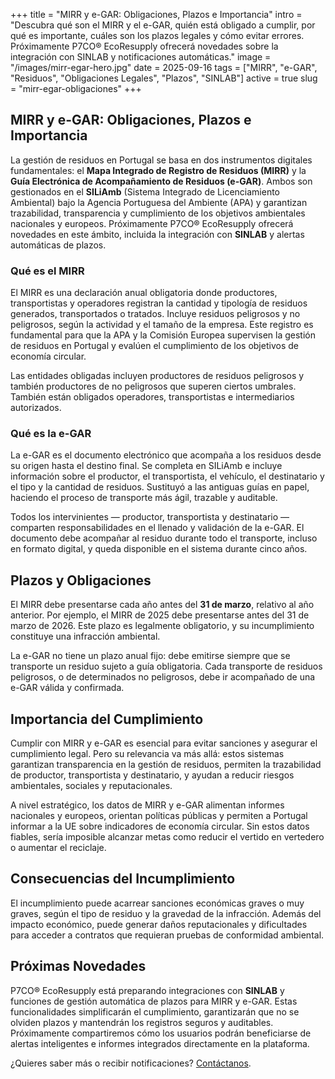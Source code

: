 +++
title = "MIRR y e-GAR: Obligaciones, Plazos e Importancia"
intro = "Descubra qué son el MIRR y el e-GAR, quién está obligado a cumplir, por qué es importante, cuáles son los plazos legales y cómo evitar errores. Próximamente P7CO® EcoResupply ofrecerá novedades sobre la integración con SINLAB y notificaciones automáticas."
image = "/images/mirr-egar-hero.jpg"
date = 2025-09-16
tags = ["MIRR", "e-GAR", "Residuos", "Obligaciones Legales", "Plazos", "SINLAB"]
active = true
slug = "mirr-egar-obligaciones"
+++

## MIRR y e-GAR: Obligaciones, Plazos e Importancia

La gestión de residuos en Portugal se basa en dos instrumentos digitales fundamentales: el **Mapa Integrado de Registro de Residuos (MIRR)** y la **Guía Electrónica de Acompañamiento de Residuos (e-GAR)**. Ambos son gestionados en el **SILiAmb** (Sistema Integrado de Licenciamiento Ambiental) bajo la Agencia Portuguesa del Ambiente (APA) y garantizan trazabilidad, transparencia y cumplimiento de los objetivos ambientales nacionales y europeos. Próximamente P7CO® EcoResupply ofrecerá novedades en este ámbito, incluida la integración con **SINLAB** y alertas automáticas de plazos.

### Qué es el MIRR

El MIRR es una declaración anual obligatoria donde productores, transportistas y operadores registran la cantidad y tipología de residuos generados, transportados o tratados. Incluye residuos peligrosos y no peligrosos, según la actividad y el tamaño de la empresa. Este registro es fundamental para que la APA y la Comisión Europea supervisen la gestión de residuos en Portugal y evalúen el cumplimiento de los objetivos de economía circular.

Las entidades obligadas incluyen productores de residuos peligrosos y también productores de no peligrosos que superen ciertos umbrales. También están obligados operadores, transportistas e intermediarios autorizados.

### Qué es la e-GAR

La e-GAR es el documento electrónico que acompaña a los residuos desde su origen hasta el destino final. Se completa en SILiAmb e incluye información sobre el productor, el transportista, el vehículo, el destinatario y el tipo y la cantidad de residuos. Sustituyó a las antiguas guías en papel, haciendo el proceso de transporte más ágil, trazable y auditable.

Todos los intervinientes — productor, transportista y destinatario — comparten responsabilidades en el llenado y validación de la e-GAR. El documento debe acompañar al residuo durante todo el transporte, incluso en formato digital, y queda disponible en el sistema durante cinco años.

## Plazos y Obligaciones

El MIRR debe presentarse cada año antes del **31 de marzo**, relativo al año anterior. Por ejemplo, el MIRR de 2025 debe presentarse antes del 31 de marzo de 2026. Este plazo es legalmente obligatorio, y su incumplimiento constituye una infracción ambiental.

La e-GAR no tiene un plazo anual fijo: debe emitirse siempre que se transporte un residuo sujeto a guía obligatoria. Cada transporte de residuos peligrosos, o de determinados no peligrosos, debe ir acompañado de una e-GAR válida y confirmada.

## Importancia del Cumplimiento

Cumplir con MIRR y e-GAR es esencial para evitar sanciones y asegurar el cumplimiento legal. Pero su relevancia va más allá: estos sistemas garantizan transparencia en la gestión de residuos, permiten la trazabilidad de productor, transportista y destinatario, y ayudan a reducir riesgos ambientales, sociales y reputacionales.

A nivel estratégico, los datos de MIRR y e-GAR alimentan informes nacionales y europeos, orientan políticas públicas y permiten a Portugal informar a la UE sobre indicadores de economía circular. Sin estos datos fiables, sería imposible alcanzar metas como reducir el vertido en vertedero o aumentar el reciclaje.

## Consecuencias del Incumplimiento

El incumplimiento puede acarrear sanciones económicas graves o muy graves, según el tipo de residuo y la gravedad de la infracción. Además del impacto económico, puede generar daños reputacionales y dificultades para acceder a contratos que requieran pruebas de conformidad ambiental.

## Próximas Novedades

P7CO® EcoResupply está preparando integraciones con **SINLAB** y funciones de gestión automática de plazos para MIRR y e-GAR. Estas funcionalidades simplificarán el cumplimiento, garantizarán que no se olviden plazos y mantendrán los registros seguros y auditables. Próximamente compartiremos cómo los usuarios podrán beneficiarse de alertas inteligentes e informes integrados directamente en la plataforma.

¿Quieres saber más o recibir notificaciones? [Contáctanos](/es/home/contact).
